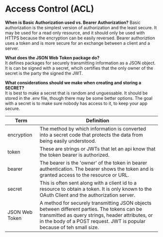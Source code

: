 # Access Control (ACL)

__When is Basic Authorization used vs. Bearer Authorization?__
 Basic authorization is the simplest version of authorization and the least secure. It may be used for a read only resource, and it should only be used with HTTPS because the encryption can be easily reversed. Bearer authoriztion uses a token and is more secure for an exchange between a client and a server.  

__What does the JSON Web Token package do?__  
It defines packages for securely transmitting information as a JSON object. It is can be signed with a secret, whcih certifies that the only owner of the secret is the party the signed the JWT.  

__What considerations should we make when creating and storing a SECRET?__  
It is best to make a secret that is random and unguessable. It should be stored in the .env file, though there may be some better options. The goal with a secret is to make sure nobody has access to it, to keep your app secure.  


|Term | Definition |  
|---|---| 
| encryption | The method by which information is converted into a secret code that protects the data from being easily understood.|
| token | These are strings or JWTs that let an api know that the token bearer is authorized. |
| bearer | The bearer is the 'owner' of the token in bearer authentication. The bearer shows the token and is granted access to the resource or URL.|
| secret | This is often sent along with a client id to a resource to obtain a token. It is only known to the OAuth Client and the authorization server. |
| JSON Web Token | A method for securely transmitting JSON objects between different parties. The tokens can be transmitted as query strings, header attributes, or in the body of a POST request. JWT is popular because of teh small size.  |